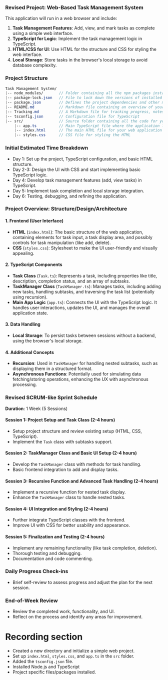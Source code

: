 ### Revised Project: Web-Based Task Management System

This application will run in a web browser and include:

1. **Task Management Features**: Add, view, and mark tasks as complete using a simple web interface.
2. **TypeScript for Logic**: Implement the task management logic in TypeScript.
3. **HTML/CSS for UI**: Use HTML for the structure and CSS for styling the web interface.
4. **Local Storage**: Store tasks in the browser's local storage to avoid database complexity.

### Project Structure

```scss
Task Management System/
|-- node_modules/       // Folder containing all the npm packages installed
|-- package-lock.json   // File to lock down the versions of installed npm packages
|-- package.json        // Defines the project dependencies and other metadata
|-- README.md           // Markdown file containing an overview of your project,
|-- Tracking.md         // A Markdown file for tracking progress, notes, etc
|-- tsconfig.json       // Configuration file for TypeScript
|-- src/                // Source folder containing all the code for your project
    |-- app.ts          // Main TypeScript file where the application logic resides
    |-- index.html      // The main HTML file for your web application
    |-- styles.css      // CSS file for styling the HTML
```

### Initial Estimated Time Breakdown

- Day 1: Set up the project, TypeScript configuration, and basic HTML structure.
- Day 2-3: Design the UI with CSS and start implementing basic TypeScript logic.
- Day 4: Develop task management features (add, view tasks) in TypeScript.
- Day 5: Implement task completion and local storage integration.
- Day 6: Testing, debugging, and refining the application.


### Project Overview: Structure/Design/Architecture

#### 1. Frontend (User Interface)

- **HTML** (`index.html`): The basic structure of the web application, containing elements for task input, a task display area, and possibly controls for task manipulation (like add, delete).
- **CSS** (`styles.css`): Stylesheet to make the UI user-friendly and visually appealing.

#### 2. TypeScript Components

- **Task Class** (`Task.ts`): Represents a task, including properties like title, description, completion status, and an array of subtasks.
- **TaskManager Class** (`TaskManager.ts`): Manages tasks, including adding new tasks, handling subtasks, and traversing the task list (potentially using recursion).
- **Main App Logic** (`app.ts`): Connects the UI with the TypeScript logic. It handles user interactions, updates the UI, and manages the overall application state.

#### 3. Data Handling

- **Local Storage**: To persist tasks between sessions without a backend, using the browser's local storage.

#### 4. Additional Concepts

- **Recursion**: Used in `TaskManager` for handling nested subtasks, such as displaying them in a structured format.
- **Asynchronous Functions**: Potentially used for simulating data fetching/storing operations, enhancing the UX with asynchronous processing.

### Revised SCRUM-like Sprint Schedule

**Duration**: 1 Week (5 Sessions)

#### Session 1: Project Setup and Task Class (2-4 hours)

- Setup project structure and review existing setup (HTML, CSS, TypeScript).
- Implement the `Task` class with subtasks support.

#### Session 2: TaskManager Class and Basic UI Setup (2-4 hours)

- Develop the `TaskManager` class with methods for task handling.
- Basic frontend integration to add and display tasks.

#### Session 3: Recursive Function and Advanced Task Handling (2-4 hours)

- Implement a recursive function for nested task display.
- Enhance the `TaskManager` class to handle nested tasks.

#### Session 4: UI Integration and Styling (2-4 hours)

- Further integrate TypeScript classes with the frontend.
- Improve UI with CSS for better usability and appearance.

#### Session 5: Finalization and Testing (2-4 hours)

- Implement any remaining functionality (like task completion, deletion).
- Thorough testing and debugging.
- Documentation and code commenting.

### Daily Progress Check-ins

- Brief self-review to assess progress and adjust the plan for the next session.

### End-of-Week Review

- Review the completed work, functionality, and UI.
- Reflect on the process and identify any areas for improvement.

# Recording section
- Created a new directory and initialize a simple web project.
- Set up `index.html`, `styles.css`, and `app.ts` in the `src` folder.
- Added the `tsconfig.json` file.
- Installed Node.js and TypeScript
- Project specific files/packages installed.
